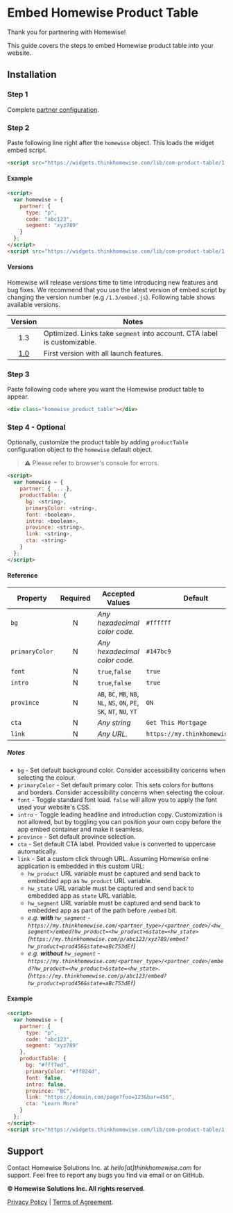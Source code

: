 # Embed Homewise Product Table
Thank you for partnering with Homewise!

This guide covers the steps to embed Homewise product table into your website.

## Installation

### Step 1
Complete [partner configuration](../partner/configuration.md).

### Step 2
Paste following line right after the `homewise` object. This loads the widget embed script.

```html
<script src="https://widgets.thinkhomewise.com/lib/com-product-table/1.3/embed.js"></script>
```

#### Example
```html
<script>
  var homewise = {
    partner: {
      type: "p",
      code: "abc123",
      segment: "xyz789"
    }
  };
</script>
<script src="https://widgets.thinkhomewise.com/lib/com-product-table/1.3/embed.js"></script>
```

#### Versions
Homewise will release versions time to time introducing new features and bug fixes. We recommend that you use the latest 
version of embed script by changing the version number (e.g `/1.3/embed.js`). Following table shows available versions.

|            Version             | Notes                                                                    |
|:------------------------------:|--------------------------------------------------------------------------|
|              1.3               | Optimized. Links take `segment` into account. CTA label is customizable. |
| [1.0](./archive/embed_1_0.md)  | First version with all launch features.                                  |


### Step 3
Paste following code where you want the Homewise product table to appear.
```html
<div class="homewise_product_table"></div>
```

### Step 4 - Optional
Optionally, customize the product table by adding `productTable` configuration object to the `homewise` default object.
> :warning: Please refer to browser's console for errors.

```html
<script>
  var homewise = {
    partner: { ... },
    productTable: {
      bg: <string>,
      primaryColor: <string>,
      font: <boolean>,
      intro: <boolean>,
      province: <string>,
      link: <string>,
      cta: <string>
    }
  };
</script>
```

#### Reference
| Property       | Required | Accepted Values                                                        | Default                        |
|----------------|:--------:|------------------------------------------------------------------------|--------------------------------|
| `bg`           |    N     | *Any hexadecimal color code.*                                          | `#ffffff`                      |
| `primaryColor` |    N     | *Any hexadecimal color code.*                                          | `#147bc9`                      |
| `font`         |    N     | `true`,`false`                                                         | `true`                         |
| `intro`        |    N     | `true`,`false`                                                         | `true`                         |
| `province`     |    N     | `AB`, `BC`, `MB`, `NB`, `NL`, `NS`, `ON`, `PE`, `SK`, `NT`, `NU`, `YT` | `ON`                           |
| `cta`          |    N     | *Any string*                                                           | `Get This Mortgage`            |
| `link`         |    N     | *Any URL.*                                                             | `https://my.thinkhomewise.com` |

##### Notes
* `bg` - Set default background color. Consider accessibility concerns when selecting the colour.
* `primaryColor` - Set default primary color. This sets colors for buttons and borders. Consider accessibility concerns when 
  selecting the colour.
* `font` - Toggle standard font load. `false` will allow you to apply the font used your website's CSS.
* `intro` - Toggle leading headline and introduction copy. Customization is not allowed, but by toggling you can position
  your own copy before the app embed container and make it seamless.
* `province` - Set default province selection.
* `cta` - Set default CTA label. Provided value is converted to uppercase automatically.
* `link` - Set a custom click through URL. Assuming Homewise online application is embedded in this custom URL:
  * `hw_product` URL variable must be captured and send back to embedded app as `hw_product` URL variable.
  * `hw_state` URL variable must be captured and send back to embedded app as `state` URL variable.
  * `hw_segment` URL variable must be captured and send back to embedded app as part of the path before `/embed` bit.
  * _e.g. **with** `hw_segment` - `https://my.thinkhomewise.com/<partner_type>/<partner_code>/<hw_segment>/embed?hw_product=<hw_product>&state=<hw_state>` 
    (`https://my.thinkhomewise.com/p/abc123/xyz789/embed?hw_product=prod456&state=aBc753dEf`)_
  * _e.g. **without** `hw_segment` - `https://my.thinkhomewise.com/<partner_type>/<partner_code>/embed?hw_product=<hw_product>&state=<hw_state>`.
    (`https://my.thinkhomewise.com/p/abc123/embed?hw_product=prod456&state=aBc753dEf`)_

#### Example
```html
<script>
  var homewise = {
    partner: {
      type: "p",
      code: "abc123",
      segment: "xyz789"
    },
    productTable: {
      bg: "#fff7ed",
      primaryColor: "#ff824d",
      font: false,
      intro: false,
      province: "BC",
      link: "https://domain.com/page?foo=123&bar=456",
      cta: "Learn More"
    }
  };
</script>
<script src="https://widgets.thinkhomewise.com/lib/com-product-table/1.3/embed.js"></script>
```

## Support
Contact Homewise Solutions Inc. at *hello[at]thinkhomewise.com* for support. Feel free to report any bugs you find via 
email or on GitHub.

**© Homewise Solutions Inc. All rights reserved.**

[Privacy Policy](https://thinkhomewise.com/page/privacy/) | [Terms of Agreement](https://thinkhomewise.com/page/term/).







